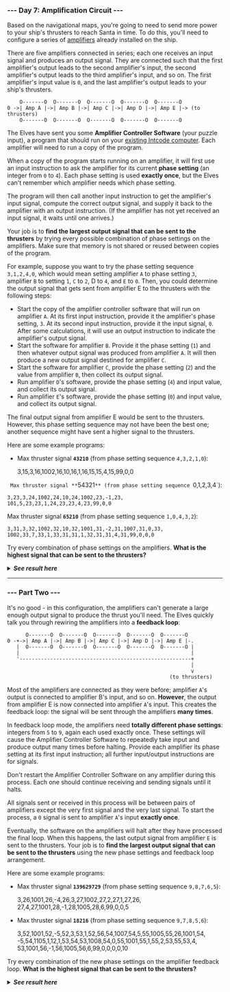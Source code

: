 ﻿### --- Day 7: Amplification Circuit ---

Based on the navigational maps, you're going to need to send more power to
your ship's thrusters to reach Santa in time. To do this, you'll need to
configure a series of [amplifiers](https://en.wikipedia.org/wiki/Amplifier) already installed on the ship.

There are five amplifiers connected in series; each one receives an input 
signal and produces an output signal. They are connected such that the
first amplifier's output leads to the second amplifier's input, the second 
amplifier's output leads to the third amplifier's input, and so on. The 
first amplifier's input value is `0`, and the last amplifier's output leads 
to your ship's thrusters.

		O-------O  O-------O  O-------O  O-------O  O-------O
	0 ->| Amp A |->| Amp B |->| Amp C |->| Amp D |->| Amp E |-> (to thrusters)
		O-------O  O-------O  O-------O  O-------O  O-------O


The Elves have sent you some **Amplifier Controller Software** (your puzzle
input), a program that should run on your [existing Intcode computer](https://github.com/DjolenceTipic/Advent-of-Code/tree/master/aof-2019/day-5). Each 
amplifier will need to run a copy of the program.

When a copy of the program starts running on an amplifier, it will first
use an input instruction to ask the amplifier for its current **phase setting**
(an integer from `0` to `4`). Each phase setting is used **exactly once**, but the
Elves can't remember which amplifier needs which phase setting.

The program will then call another input instruction to get the amplifier's 
input signal, compute the correct output signal, and supply it back to the
amplifier with an output instruction. (If the amplifier has not yet
received an input signal, it waits until one arrives.)

Your job is to **find the largest output signal that can be sent to the 
thrusters** by trying every possible combination of phase settings on the 
amplifiers. Make sure that memory is not shared or reused between copies of 
the program.

For example, suppose you want to try the phase setting sequence `3,1,2,4,0`,
which would mean setting amplifier `A` to phase setting `3`, amplifier `B` to 
setting `1`, `C` to `2`, D to `4`, and `E` to `0`. Then, you could determine the output
signal that gets sent from amplifier E to the thrusters with the following steps:

- Start the copy of the amplifier controller software that will run on amplifier `A`. At its first input instruction, provide it the amplifier's phase setting, `3`. At its second input instruction, provide it the input signal, `0`. After some calculations, it will use an output instruction to indicate the amplifier's output signal.
- Start the software for amplifier `B`. Provide it the phase setting (`1`) and then whatever output signal was produced from amplifier `A`. It will then produce a new output signal destined for amplifier `C`.
- Start the software for amplifier `C`, provide the phase setting (`2`) and the value from amplifier `B`, then collect its output signal.
- Run amplifier `D`'s software, provide the phase setting (`4`) and input value, and collect its output signal.
- Run amplifier `E`'s software, provide the phase setting (`0`) and input value, and collect its output signal.

The final output signal from amplifier E would be sent to the thrusters. However, this phase setting sequence may not have been the best one; another sequence might have sent a higher signal to the thrusters.

Here are some example programs:

- Max thruster signal **`43210`** (from phase setting sequence `4,3,2,1,0`):

	3,15,3,16,1002,16,10,16,1,16,15,15,4,15,99,0,0


` Max thruster signal **`54321`** (from phase setting sequence `0,1,2,3,4`):

	3,23,3,24,1002,24,10,24,1002,23,-1,23,
	101,5,23,23,1,24,23,23,4,23,99,0,0


Max thruster signal **`65210`** (from phase setting sequence `1,0,4,3,2`):

	3,31,3,32,1002,32,10,32,1001,31,-2,31,1007,31,0,33,
	1002,33,7,33,1,33,31,31,1,32,31,31,4,31,99,0,0,0

Try every combination of phase settings on the amplifiers. **What is the 
highest signal that can be sent to the thrusters?**

<details>
  <summary><strong><em>See result here</em></strong></summary>
	Your puzzle answer was <strong><em>298586</em></strong>.
</details>

---

### --- Part Two ---
It's no good - in this configuration, the amplifiers can't generate a large 
enough output signal to produce the thrust you'll need. The Elves quickly
talk you through rewiring the amplifiers into a **feedback loop**:

		  O-------O  O-------O  O-------O  O-------O  O-------O
	0 -+->| Amp A |->| Amp B |->| Amp C |->| Amp D |->| Amp E |-.
	   |  O-------O  O-------O  O-------O  O-------O  O-------O |
	   |                                                        |
	   '--------------------------------------------------------+
																|
																v
														 (to thrusters)

Most of the amplifiers are connected as they were before; amplifier `A`'s
output is connected to amplifier B's input, and so on. **However**, the output
from amplifier E is now connected into amplifier `A`'s input. This creates 
the feedback loop: the signal will be sent through the amplifiers **many 
times**.

In feedback loop mode, the amplifiers need **totally different phase
settings**: integers from `5` to `9`, again each used exactly once. These 
settings will cause the Amplifier Controller Software to repeatedly take 
input and produce output many times before halting. Provide each amplifier 
its phase setting at its first input instruction; all further input/output 
instructions are for signals.

Don't restart the Amplifier Controller Software on any amplifier during 
this process. Each one should continue receiving and sending signals until
it halts.

All signals sent or received in this process will be between pairs of
amplifiers except the very first signal and the very last signal. To start
the process, a `0` signal is sent to amplifier `A`'s input **exactly once**.

Eventually, the software on the amplifiers will halt after they have 
processed the final loop. When this happens, the last output signal from 
amplifier `E` is sent to the thrusters. Your job is to **find the largest 
output signal that can be sent to the thrusters** using the new phase
settings and feedback loop arrangement.

Here are some example programs:

- Max thruster signal **`139629729`** (from phase setting sequence `9,8,7,6,5`):

	3,26,1001,26,-4,26,3,27,1002,27,2,27,1,27,26,
	27,4,27,1001,28,-1,28,1005,28,6,99,0,0,5

- Max thruster signal **`18216`** (from phase setting sequence `9,7,8,5,6`):

	3,52,1001,52,-5,52,3,53,1,52,56,54,1007,54,5,55,1005,55,26,1001,54,
	-5,54,1105,1,12,1,53,54,53,1008,54,0,55,1001,55,1,55,2,53,55,53,4,
	53,1001,56,-1,56,1005,56,6,99,0,0,0,0,10

Try every combination of the new phase settings on the amplifier feedback
loop. **What is the highest signal that can be sent to the thrusters?**

<details>
  <summary><strong><em>See result here</em></strong></summary>
	Your puzzle answer was <strong><em>9246095</em></strong>.
</details>